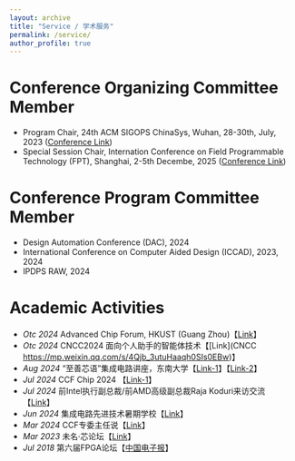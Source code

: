 ```yaml
---
layout: archive
title: "Service / 学术服务"
permalink: /service/
author_profile: true
---
```


Conference Organizing Committee Member
======
- Program Chair, 24th ACM SIGOPS ChinaSys, Wuhan, 28-30th, July, 2023 ([Conference Link](https://www.acmturc.com/2023/cn/SIGOPS_China.html))
- Special Session Chair, Internation Conference on Field Programmable Technology (FPT), Shanghai, 2-5th Decembe, 2025 ([Conference Link](https://fpt2025.shanghaitech.edu.cn/))


Conference Program Committee Member
======
- Design Automation Conference (DAC), 2024
- International Conference on Computer Aided Design (ICCAD), 2023, 2024
- IPDPS RAW, 2024

Academic Activities
======
- *Otc 2024* Advanced Chip Forum, HKUST (Guang Zhou)【[Link](https://mp.weixin.qq.com/s/BvpbjvrlK3eUeifYl0kXHg)】
- *Otc 2024* CNCC2024 面向个人助手的智能体技术【[Link](CNCC https://mp.weixin.qq.com/s/4Qjb_3utuHaaqh0SIs0EBw)】
- *Aug 2024* “至善芯语”集成电路讲座，东南大学【[Link-1](https://mp.weixin.qq.com/s/tn1PzQCjj1PmFBYG01tg8Q)】【[Link-2](https://mp.weixin.qq.com/s/puMZL3L_FeGx7Z9ldKGlXQ)】
- *Jul 2024* CCF Chip 2024 【[Link-1](https://ccf.org.cn/chip2024/general_1054)】
- *Jul 2024* 前Intel执行副总裁/前AMD高级副总裁Raja Koduri来访交流【[Link](https://mp.weixin.qq.com/s/nrZVAfx5kqi0I3G51jvFyg)】
- *Jun 2024* 集成电路先进技术暑期学校【[Link](https://mp.weixin.qq.com/s/6heCkJFCiT2AE1OiT9-PcQ)】
- *Mar 2024* CCF专委主任说【[Link](https://mp.weixin.qq.com/s/y4mhjL9ogJi7d_cZBKQZIw)】
- *Mar 2023* 未名·芯论坛【[Link](https://ic.pku.edu.cn/xwdt/8b6fe51215ad43b996b1fc4d9245a23f.htm)】
- *Jul 2018* 第六届FPGA论坛【[中国电子报](http://m.cena.com.cn/semi/20180725/94807.html)】